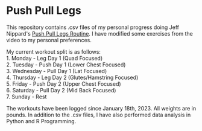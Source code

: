 # Push Pull Legs

This repository contains .csv files of my personal progress doing Jeff Nippard's [Push Pull Legs Routine](https://www.youtube.com/watch?v=qVek72z3F1U). I have modified some exercises from the video to my personal preferences.

My current workout split is as follows:  
    1. Monday - Leg Day 1 (Quad Focused)  
    2. Tuesday - Push Day 1 (Lower Chest Focused)  
    3. Wednesday - Pull Day 1 (Lat Focused)  
    4. Thursday - Leg Day 2 (Glutes/Hamstring Focused)  
    5. Friday - Push Day 2 (Upper Chest Focused)  
    6. Saturday - Pull Day 2 (Mid Back Focused)  
    7. Sunday - Rest  

The workouts have been logged since January 18th, 2023. All weights are in pounds.
In addition to the .csv files, I have also performed data analysis in Python and R Programming.
